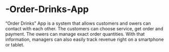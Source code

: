 # -Order-Drinks-App
“Order Drinks” App is a system that allows customers and owers can contact with each other. The customers can choose service, get order and payment. The owers can manage exact order quantities. With that information, managers can also easily track revenue right on a smartphone or tablet.
